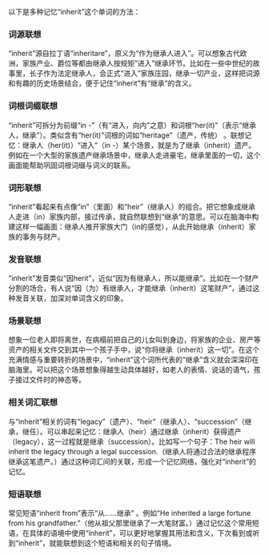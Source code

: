 以下是多种记忆“inherit”这个单词的方法：

### 词源联想
“inherit”源自拉丁语“inheritare”，原义为“作为继承人进入”。可以想象古代欧洲，家族产业、爵位等都由继承人按规矩“进入”继承环节。比如在一些中世纪的故事里，长子作为法定继承人，会正式“进入”家族庄园，继承一切产业，这样把词源和有趣的历史场景结合，便于记住“inherit”有“继承”的含义。

### 词根词缀联想
“inherit”可拆分为前缀“in -”（有“进入，向内”之意）和词根“her(it)”（表示“继承人，继承”）。类似含有“her(it)”词根的词如“heritage”（遗产，传统） 。联想记忆：继承人（her(it)）“进入”（in -）某个场景，就是为了继承（inherit）遗产。例如在一个大型的家族遗产继承场景中，继承人走进豪宅，继承里面的一切，这个画面能帮助巩固词根词缀与词义的联系。

### 词形联想
“inherit”看起来有点像“in”（里面）和“heir”（继承人）的组合。把它想象成继承人走进（in）家族内部，接过传承，就自然联想到“继承”的意思。可以在脑海中构建这样一幅画面：继承人推开家族大门（in的感觉），从此开始继承（inherit）家族的事务与财产。 

### 发音联想
“inherit”发音类似“因herit”，近似“因为有继承人，所以能继承”。比如在一个财产分割的场合，有人说“因（为）有继承人，才能继承（inherit）这笔财产”，通过这种发音关联，加深对单词含义的印象。 

### 场景联想
想象一位老人即将离世，在病榻前把自己的儿女叫到身边，将家族的企业、房产等资产的相关文件交到其中一个孩子手中，说“你将继承（inherit）这一切”。在这个充满情感与重要转折的场景中，“inherit”这个词所代表的“继承”含义就会深深印在脑海里。可以把这个场景想象得越生动具体越好，如老人的表情、说话的语气，孩子接过文件时的神态等。 

### 相关词汇联想
与“inherit”相关的词有“legacy”（遗产）、“heir”（继承人）、“succession”（继承，继任）。可以串起来记忆：继承人（heir）通过继承（inherit）获得遗产（legacy），这一过程就是继承（succession）。比如写一个句子：The heir will inherit the legacy through a legal succession.（继承人将通过合法的继承程序继承这笔遗产。）通过这种词汇间的关联，形成一个记忆网络，强化对“inherit”的记忆。 

### 短语联想
常见短语“inherit from”表示“从……继承” 。例如“He inherited a large fortune from his grandfather.”（他从祖父那里继承了一大笔财富。）通过记忆这个常用短语，在具体的语境中使用“inherit”，可以更好地掌握其用法和含义，下次看到或听到“inherit”，就能联想到这个短语和相关的句子情境。 